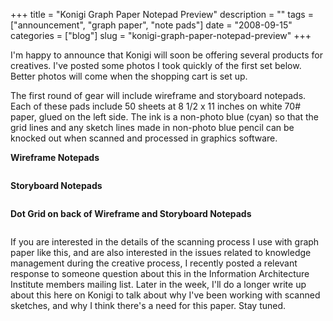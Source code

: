 +++
title = "Konigi Graph Paper Notepad Preview"
description = ""
tags = ["announcement", "graph paper", "note pads"]
date = "2008-09-15"
categories = ["blog"]
slug = "konigi-graph-paper-notepad-preview"
+++



<p>I'm happy to announce that Konigi will soon be offering several products for creatives. I've posted some photos I took quickly of the first set below. Better photos will come when the shopping cart is set up.</p>
<p>The first round of gear will include wireframe and storyboard notepads. Each of these pads include 50 sheets at 8 1/2 x 11 inches on white 70# paper, glued on the left side. The ink is a non-photo blue (cyan) so that the grid lines and any sketch lines made in non-photo blue pencil can be knocked out when scanned and processed in graphics software. </p>
<p><strong>Wireframe Notepads</strong></p>
<div class="notebook-screenshot"><img src="/media/tools/notepads/wireframe-notepad-corner.jpg" alt="" /></div>
<div class="notebook-screenshot"><img src="/media/tools/notepads/wireframe-notepad.jpg" alt="" class="photo" /></div>
<p><strong>Storyboard Notepads</strong></p>
<div class="notebook-screenshot"><img src="/media/tools/notepads/storyboard-notepad-corner.jpg" alt="" class="photo" /></div>
<div class="notebook-screenshot"><img src="/media/tools/notepads/storyboard-notepad.jpg" alt="" class="photo" /></div>
<p><strong>Dot Grid on back of Wireframe and Storyboard Notepads</strong></p>
<div class="notebook-screenshot"><img src="/media/tools/notepads/dot-grid.jpg" alt="" /></div>
<p>If you are interested in the details of the scanning process I use with graph paper like this, and are also interested in the issues related to knowledge management during the creative process, I recently posted a relevant response to someone question about this in the Information Architecture Institute members mailing list. Later in the week, I'll do a longer write up about this here on Konigi to talk about why I've been working with scanned sketches, and why I think there's a need for this paper. Stay tuned.</p>
    
  
